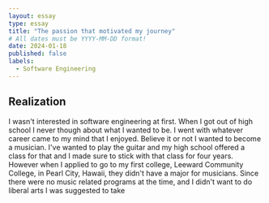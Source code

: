 ```yaml
---
layout: essay
type: essay
title: "The passion that motivated my journey"
# All dates must be YYYY-MM-DD format!
date: 2024-01-18
published: false
labels:
  - Software Engineering
---
```

## Realization

I wasn't interested in software engineering at first. When I got out of high school I never though about what I wanted to be. I went with whatever career came to my mind that I enjoyed. Believe it or not I wanted to become a musician. I've wanted to play the guitar and my high school offered a class for that and I made sure to stick with that class for four years. However when I applied to go to my first college, Leeward Community College, in Pearl City, Hawaii, they didn't have a major for musicians. Since there were no music related programs at the time, and I didn't want to do liberal arts I was suggested to take 
